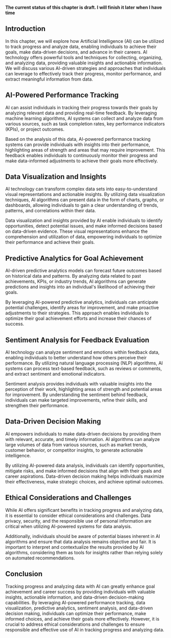 **The current status of this chapter is draft. I will finish it later when I have time**

Introduction
------------

In this chapter, we will explore how Artificial Intelligence (AI) can be utilized to track progress and analyze data, enabling individuals to achieve their goals, make data-driven decisions, and advance in their careers. AI technology offers powerful tools and techniques for collecting, organizing, and analyzing data, providing valuable insights and actionable information. We will discuss various AI-driven strategies and approaches that individuals can leverage to effectively track their progress, monitor performance, and extract meaningful information from data.

AI-Powered Performance Tracking
-------------------------------

AI can assist individuals in tracking their progress towards their goals by analyzing relevant data and providing real-time feedback. By leveraging machine learning algorithms, AI systems can collect and analyze data from various sources, such as task completion rates, key performance indicators (KPIs), or project outcomes.

Based on the analysis of this data, AI-powered performance tracking systems can provide individuals with insights into their performance, highlighting areas of strength and areas that may require improvement. This feedback enables individuals to continuously monitor their progress and make data-informed adjustments to achieve their goals more effectively.

Data Visualization and Insights
-------------------------------

AI technology can transform complex data sets into easy-to-understand visual representations and actionable insights. By utilizing data visualization techniques, AI algorithms can present data in the form of charts, graphs, or dashboards, allowing individuals to gain a clear understanding of trends, patterns, and correlations within their data.

Data visualization and insights provided by AI enable individuals to identify opportunities, detect potential issues, and make informed decisions based on data-driven evidence. These visual representations enhance the comprehension and utilization of data, empowering individuals to optimize their performance and achieve their goals.

Predictive Analytics for Goal Achievement
-----------------------------------------

AI-driven predictive analytics models can forecast future outcomes based on historical data and patterns. By analyzing data related to past achievements, KPIs, or industry trends, AI algorithms can generate predictions and insights into an individual's likelihood of achieving their goals.

By leveraging AI-powered predictive analytics, individuals can anticipate potential challenges, identify areas for improvement, and make proactive adjustments to their strategies. This approach enables individuals to optimize their goal achievement efforts and increase their chances of success.

Sentiment Analysis for Feedback Evaluation
------------------------------------------

AI technology can analyze sentiment and emotions within feedback data, enabling individuals to better understand how others perceive their performance. By utilizing natural language processing (NLP) algorithms, AI systems can process text-based feedback, such as reviews or comments, and extract sentiment and emotional indicators.

Sentiment analysis provides individuals with valuable insights into the perception of their work, highlighting areas of strength and potential areas for improvement. By understanding the sentiment behind feedback, individuals can make targeted improvements, refine their skills, and strengthen their performance.

Data-Driven Decision Making
---------------------------

AI empowers individuals to make data-driven decisions by providing them with relevant, accurate, and timely information. AI algorithms can analyze large volumes of data from various sources, such as market trends, customer behavior, or competitor insights, to generate actionable intelligence.

By utilizing AI-powered data analysis, individuals can identify opportunities, mitigate risks, and make informed decisions that align with their goals and career aspirations. Data-driven decision making helps individuals maximize their effectiveness, make strategic choices, and achieve optimal outcomes.

Ethical Considerations and Challenges
-------------------------------------

While AI offers significant benefits in tracking progress and analyzing data, it is essential to consider ethical considerations and challenges. Data privacy, security, and the responsible use of personal information are critical when utilizing AI-powered systems for data analysis.

Additionally, individuals should be aware of potential biases inherent in AI algorithms and ensure that data analysis remains objective and fair. It is important to interpret and contextualize the results provided by AI algorithms, considering them as tools for insights rather than relying solely on automated recommendations.

Conclusion
----------

Tracking progress and analyzing data with AI can greatly enhance goal achievement and career success by providing individuals with valuable insights, actionable information, and data-driven decision-making capabilities. By leveraging AI-powered performance tracking, data visualization, predictive analytics, sentiment analysis, and data-driven decision making, individuals can optimize their performance, make informed choices, and achieve their goals more effectively. However, it is crucial to address ethical considerations and challenges to ensure responsible and effective use of AI in tracking progress and analyzing data.
